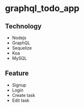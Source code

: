 # graphql_todo_app

## Technology
* Nodejs
* GraphQL
* Sequelize
* Koa
* MySQL

## Feature
* Signup
* Login
* Create task
* Edit task
